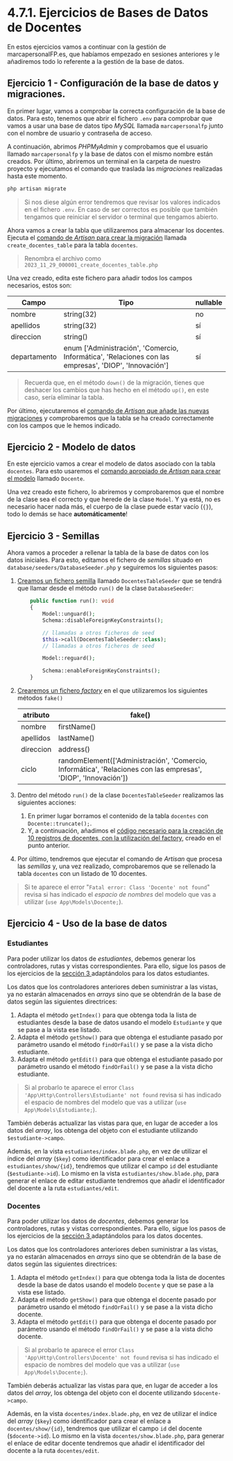# 4.7.1. Ejercicios de Bases de Datos de Docentes

En estos ejercicios vamos a continuar con la gestión de marcapersonalFP.es, que habíamos empezado en sesiones anteriores y le añadiremos todo lo referente a la gestión de la base de datos.

## Ejercicio 1 - Configuración de la base de datos y migraciones.

En primer lugar, vamos a comprobar la correcta configuración de la base de datos. Para esto, tenemos que abrir el fichero `.env` para comprobar que vamos a usar una base de datos tipo _MySQL_ llamada `marcapersonalfp` junto con el nombre de usuario y contraseña de acceso.

A continuación, abrimos _PHPMyAdmin_ y comprobamos que el usuario llamado `marcapersonalfp` y la base de datos con el mismo nombre están creados. Por último, abriremos un terminal en la carpeta de nuestro proyecto y ejecutamos el comando que traslada las _migraciones_ realizadas hasta este momento.

```bash
php artisan migrate
```

> Si nos diese algún error tendremos que revisar los valores indicados en el fichero `.env`. En caso de ser correctos es posible que también tengamos que reiniciar el servidor o terminal que tengamos abierto.

Ahora vamos a crear la tabla que utilizaremos para almacenar los docentes. Ejecuta el [comando de _Artisan_ para crear la migración](./042_migraciones.md#crear-una-nueva-migración) llamada `create_docentes_table` para la tabla `docentes`.

> Renombra el archivo como `2023_11_29_000001_create_docentes_table.php`

Una vez creado, edita este fichero para añadir todos los campos necesarios, estos son:

Campo | Tipo | nullable
-----|----|---
nombre | string(32) | no
apellidos | string(32) | sí
direccion | string() | sí
departamento | enum ['Administración', 'Comercio, Informática', 'Relaciones con las empresas', 'DIOP', 'Innovación'] | sí

> Recuerda que, en el método `down()` de la migración, tienes que deshacer los cambios que has hecho en el método `up()`, en este caso, sería eliminar la tabla.

Por último, ejecutaremos el [comando de _Artisan_ que añade las nuevas migraciones](./042_migraciones.md#ejecutar-migraciones) y comprobaremos que la tabla se ha creado correctamente con los campos que le hemos indicado.

## Ejercicio 2 - Modelo de datos

En este ejercicio vamos a crear el modelo de datos asociado con la tabla `docentes`. Para esto usaremos el [comando apropiado de _Artisan_ para crear el modelo](./044_modelosORM.md#definición-de-un-modelo) llamado `Docente`.

Una vez creado este fichero, lo abriremos y comprobaremos que el nombre de la clase sea el correcto y que herede de la clase `Model`. Y ya está, no es necesario hacer nada más, el cuerpo de la clase puede estar vacío (`{}`), todo lo demás se hace **automáticamente**!

## Ejercicio 3 - Semillas

Ahora vamos a proceder a rellenar la tabla de la base de datos con los datos iniciales. Para esto, editamos el fichero de _semillas_ situado en `database/seeders/DatabaseSeeder.php` y seguiremos los siguientes pasos:

1. [Creamos un fichero semilla](./045_databaseSeeding.md#crear-ficheros-semilla) llamado `DocentesTableSeeder` que se tendrá que llamar desde el método `run()` de la clase `DatabaseSeeder`:

    ```php
        public function run(): void
        {
            Model::unguard();
            Schema::disableForeignKeyConstraints();

            // llamadas a otros ficheros de seed
            $this->call(DocentesTableSeeder::class);
            // llamadas a otros ficheros de seed

            Model::reguard();

            Schema::enableForeignKeyConstraints();
        }
    ```
2. [Crearemos un fichero _factory_](./045_databaseSeeding.md#creación-de-la-factory) en el que utilizaremos los siguientes métodos `fake()`

    atributo | fake()
    --|--
    nombre | firstName()
    apellidos | lastName()
    direccion | address()
    ciclo | randomElement(['Administración', 'Comercio, Informática', 'Relaciones con las empresas', 'DIOP', 'Innovación'])

3. Dentro del método `run()` de la clase `DocentesTableSeeder` realizamos las siguientes acciones:

    1. En primer lugar borramos el contenido de la tabla `docentes` con `Docente::truncate();`.
    1. Y, a continuación, añadimos el [código necesario para la creación de 10 registros de docentes, con la utilización del factory](./045_databaseSeeding.md#uso-de-la-factory), creado en el punto anterior.

4. Por último, tendremos que ejecutar el comando de _Artisan_ que procesa las _semillas_ y, una vez realizado, comprobaremos que se rellenado la tabla `docentes` con un listado de 10 docentes.

> Si te aparece el error "`Fatal error: Class 'Docente' not found`" revisa si has indicado el _espacio de nombres_ del modelo que vas a utilizar (`use App\Models\Docente;`).

## Ejercicio 4 - Uso de la base de datos

### Estudiantes

Para poder utilizar los datos de _estudiantes_, debemos generar los controladores, rutas y vistas correspondientes. Para ello, sigue los pasos de los ejercicios de la [sección 3 ](./036_ejerciciosControladores.md) adaptándolos para los datos estudiantes.

Los datos que los controladores anteriores deben suministrar a las vistas, ya no estarán almacenados en _arrays_ sino que se obtendrán de la base de datos según las siguientes directrices:

1. Adapta el método `getIndex()` para que obtenga toda la lista de estudiantes desde la base de datos usando el modelo `Estudiante` y que se pase a la vista ese listado.
1. Adapta el método `getShow()` para que obtenga el estudiante pasado por parámetro usando el método `findOrFail()` y se pase a la vista dicho estudiante.
1. Adapta el método `getEdit()` para que obtenga el estudiante pasado por parámetro usando el método `findOrFail()` y se pase a la vista dicho estudiante.

> Si al probarlo te aparece el error `Class 'App\Http\Controllers\Estudiante' not found` revisa si has indicado el espacio de nombres del modelo que vas a utilizar (`use App\Models\Estudiante;`).

También deberás actualizar las vistas para que, en lugar de acceder a los datos del _array_, los obtenga del objeto con el estudiante utilizando `$estudiante->campo`.

Además, en la vista `estudiantes/index.blade.php`, en vez de utilizar el índice del _array_ (`$key`) como identificador para crear el enlace a `estudiantes/show/{id}`, tendremos que utilizar el campo `id` del estudiante (`$estudiante->id`). Lo mismo en la vista `estudiantes/show.blade.php`, para generar el enlace de editar estudiante tendremos que añadir el identificador del docente a la ruta `estudiantes/edit`.

### Docentes

Para poder utilizar los datos de _docentes_, debemos generar los controladores, rutas y vistas correspondientes. Para ello, sigue los pasos de los ejercicios de la [sección 3 ](./036_ejerciciosControladores.md) adaptándolos para los datos docentes.

Los datos que los controladores anteriores deben suministrar a las vistas, ya no estarán almacenados en _arrays_ sino que se obtendrán de la base de datos según las siguientes directrices:

1. Adapta el método `getIndex()` para que obtenga toda la lista de docentes desde la base de datos usando el modelo `Docente` y que se pase a la vista ese listado.
1. Adapta el método `getShow()` para que obtenga el docente pasado por parámetro usando el método `findOrFail()` y se pase a la vista dicho docente.
1. Adapta el método `getEdit()` para que obtenga el docente pasado por parámetro usando el método `findOrFail()` y se pase a la vista dicho docente.

> Si al probarlo te aparece el error `Class 'App\Http\Controllers\Docente' not found` revisa si has indicado el espacio de nombres del modelo que vas a utilizar (`use App\Models\Docente;`).

También deberás actualizar las vistas para que, en lugar de acceder a los datos del _array_, los obtenga del objeto con el docente utilizando `$docente->campo`.

Además, en la vista `docentes/index.blade.php`, en vez de utilizar el índice del _array_ (`$key`) como identificador para crear el enlace a `docentes/show/{id}`, tendremos que utilizar el campo `id` del docente (`$docente->id`). Lo mismo en la vista `docentes/show.blade.php`, para generar el enlace de editar docente tendremos que añadir el identificador del docente a la ruta `docentes/edit`.
